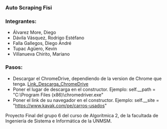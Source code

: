 ### Auto Scraping Fisi

### Integrantes:
- Álvarez More, Diego
- Dávila Vásquez, Rodrigo Estéfano
- Falla Gallegos, Diego André
- Tupac Agüero, Kevin
- Villanueva Chirito, Mariano

### Pasos:
- Descargar el ChromeDrive, dependiendo de la version de Chrome que tenga. [Link_Descarga_ChromeDrive](https://chromedriver.chromium.org/downloads)
- Poner el lugar de descarga en el constructor. Ejemplo: self.__path = "C:\Program Files (x86)\chromedriver.exe"
- Poner el link de su navegador en el constructor. Ejemplo: self.__site = "https://www.kavak.com/pe/carros-usados"



Proyecto Final del grupo 6 del curso de Algorítmica 2, de la facultada de Ingeniería de Sistema e Informática de la UNMSM.

